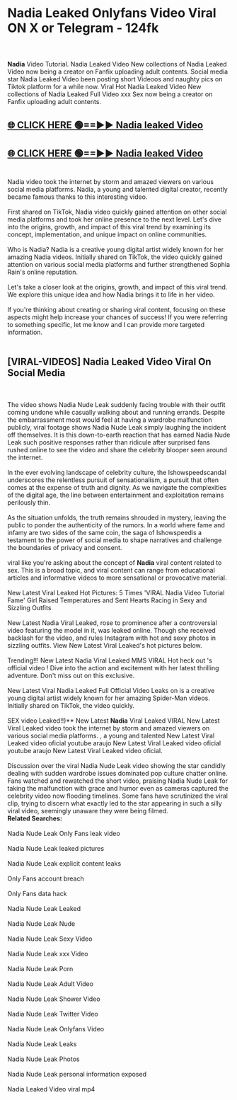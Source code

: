 <h1> Nadia Leaked Onlyfans Video Viral ON X or Telegram - 124fk </h1>

# 
<br>
<strong>Nadia</strong> Video Tutorial. Nadia Leaked Video New collections of  Nadia Leaked Video now being a creator on Fanfix uploading adult contents. Social media star Nadia Leaked Video been posting short Videoos and naughty pics on Tiktok platform for a while now. Viral Hot Nadia Leaked Video New collections of Nadia Leaked Full Video xxx Sex now being a creator on Fanfix uploading adult contents.
<br>

## [🌐 CLICK HERE 🟢==►► Nadia leaked Video ](https://onlyclips.site?title=Nadia&ref=git)


## [🌐 CLICK HERE 🟢==►► Nadia leaked Video ](https://onlyclips.site?title=Nadia&ref=git)

<br>
Nadia video took the internet by storm and amazed viewers on various social media platforms. Nadia, a young and talented digital creator, recently became famous thanks to this interesting video.
<br><br>
First shared on TikTok, Nadia video quickly gained attention on other social media platforms and took her online presence to the next level. Let's dive into the origins, growth, and impact of this viral trend by examining its concept, implementation, and unique impact on online communities.
<br><br>
Who is Nadia? Nadia is a creative young digital artist widely known for her amazing Nadia videos. Initially shared on TikTok, the video quickly gained attention on various social media platforms and further strengthened Sophia Rain's online reputation.
<br><br>
Let's take a closer look at the origins, growth, and impact of this viral trend. We explore this unique idea and how Nadia brings it to life in her video.
<br><br>
If you're thinking about creating or sharing viral content, focusing on these aspects might help increase your chances of success! If you were referring to something specific, let me know and I can provide more targeted information.
<br><br>
<h2>[VIRAL-VIDEOS] Nadia Leaked Video Viral On Social Media</h2>
<br><br>
The video shows Nadia Nude Leak suddenly facing trouble with their outfit coming undone while casually walking about and running errands. Despite the embarrassment most would feel at having a wardrobe malfunction publicly, viral footage shows Nadia Nude Leak simply laughing the incident off themselves. It is this down-to-earth reaction that has earned Nadia Nude Leak such positive responses rather than ridicule after surprised fans rushed online to see the video and share the celebrity blooper seen around the internet.
<br><br>
In the ever evolving landscape of celebrity culture, the Ishowspeedscandal underscores the relentless pursuit of sensationalism, a pursuit that often comes at the expense of truth and dignity. As we navigate the complexities of the digital age, the line between entertainment and exploitation remains perilously thin.
<br><br>
As the situation unfolds, the truth remains shrouded in mystery, leaving the public to ponder the authenticity of the rumors. In a world where fame and infamy are two sides of the same coin, the saga of Ishowspeedis a testament to the power of social media to shape narratives and challenge the boundaries of privacy and consent.
<br><br>
viral like you're asking about the concept of <strong>Nadia</strong> viral content related to sex. This is a broad topic, and viral content can range from educational articles and informative videos to more sensational or provocative material.
<br><br>
New Latest Viral Leaked Hot Pictures: 5 Times 'VIRAL Nadia Video Tutorial Fame' Girl Raised Temperatures and Sent Hearts Racing in Sexy and Sizzling Outfits
<br><br>
New Latest Nadia Viral Leaked, rose to prominence after a controversial video featuring the model in it, was leaked online. Though she received backlash for the video, and rules Instagram with hot and sexy photos in sizzling outfits. View New Latest Viral Leaked's hot pictures below.
<br><br>
Trending!!! New Latest Nadia Viral Leaked MMS VIRAL Hot heck out 's official video ! Dive into the action and excitement with her latest thrilling adventure. Don't miss out on this exclusive.
<br><br>
New Latest Viral Nadia Leaked Full Official Video Leaks on  is a creative young digital artist widely known for her amazing Spider-Man videos. Initially shared on TikTok, the video quickly.
<br><br>
SEX video Leaked!!)** New Latest <strong>Nadia</strong> Viral Leaked VIRAL New Latest Viral Leaked video took the internet by storm and amazed viewers on various social media platforms. , a young and talented New Latest Viral Leaked video oficial youtube araujo New Latest Viral Leaked video oficial youtube araujo New Latest Viral Leaked video oficial.
<br><br>
Discussion over the viral Nadia Nude Leak video showing the star candidly dealing with sudden wardrobe issues dominated pop culture chatter online. Fans watched and rewatched the short video, praising Nadia Nude Leak for taking the malfunction with grace and humor even as cameras captured the celebrity video now flooding timelines. Some fans have scrutinized the viral clip, trying to discern what exactly led to the star appearing in such a silly viral video, seemingly unaware they were being filmed.
<br>
<strong>Related Searches:</strong>
<br><br>
Nadia Nude Leak Only Fans leak video
<br><br>
Nadia Nude Leak leaked pictures
<br><br>
Nadia Nude Leak explicit content leaks
<br><br>
Only Fans account breach
<br><br>
Only Fans data hack
<br><br>
Nadia Nude Leak Leaked
<br><br>
Nadia Nude Leak Nude
<br><br>
Nadia Nude Leak Sexy Video
<br><br>
Nadia Nude Leak xxx Video
<br><br>
Nadia Nude Leak Porn
<br><br>
Nadia Nude Leak Adult Video
<br><br>
Nadia Nude Leak Shower Video
<br><br>
Nadia Nude Leak Twitter Video
<br><br>
Nadia Nude Leak Onlyfans Video
<br><br>
Nadia Nude Leak Leaks
<br><br>
Nadia Nude Leak Photos
<br><br>
Nadia Nude Leak personal information exposed
<br><br>
Nadia Leaked Video viral mp4